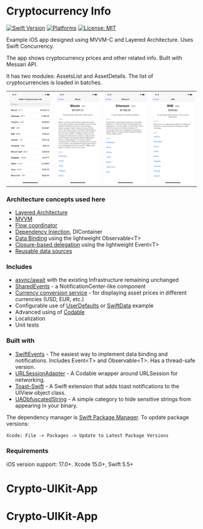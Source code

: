 # Cryptocurrency Info
[![Swift Version](https://img.shields.io/badge/Swift-5.5+-F16D39.svg?style=flat)](https://swift.org)
[![Platforms](https://img.shields.io/badge/platform-iOS-lightgrey.svg)](https://developer.apple.com/swift/)
[![License: MIT](https://img.shields.io/badge/License-MIT-yellow.svg)](https://github.com/denissimon/Cryptocurrency-Info/blob/master/LICENSE)

Example iOS app designed using MVVM-C and Layered Architecture. Uses Swift Concurrency.

The app shows cryptocurrency prices and other related info. Built with Messari API.

It has two modules: AssetsList and AssetDetails. The list of cryptocurrencies is loaded in batches.

<table> 
  <tr>
    <td> <img src="Screenshots/1_Cryptocurrency-Info.png" width = 252px></td>
    <td> <img src="Screenshots/2_Cryptocurrency-Info.png" width = 252px></td>
    <td> <img src="Screenshots/3_Cryptocurrency-Info.png" width = 252px></td>
    <td> <img src="Screenshots/4_Cryptocurrency-Info.png" width = 252px></td>
  </tr>
</table>

### Architecture concepts used here

- [Layered Architecture][LayeredArchitectureLink]
- [MVVM][MVVMLink]
- [Flow coordinator][FlowCoordinatorLink]
- [Dependency Injection][DIContainerLink], DIContainer
- [Data Binding][DataBindingLink] using the lightweight Observable\<T\>
- [Closure-based delegation][ClosureBasedDelegationLink] using the lightweight Event\<T\>
- [Reusable data sources][DataSourceLink]

[LayeredArchitectureLink]: https://en.wikipedia.org/wiki/Multitier_architecture
[MVVMLink]: https://github.com/denissimon/Cryptocurrency-Info/tree/master/CryptocurrencyInfo/Modules/AssetsFeature/AssetDetails
[FlowCoordinatorLink]: https://github.com/denissimon/Cryptocurrency-Info/tree/master/CryptocurrencyInfo/Coordinator
[DIContainerLink]: https://github.com/denissimon/Cryptocurrency-Info/blob/master/CryptocurrencyInfo/Coordinator/DIContainer/DIContainer.swift
[DataBindingLink]: https://github.com/denissimon/Cryptocurrency-Info/blob/master/CryptocurrencyInfo/Modules/AssetsFeature/AssetsList/ViewModel/AssetsListViewModel.swift
[ClosureBasedDelegationLink]: https://github.com/denissimon/Cryptocurrency-Info/blob/master/CryptocurrencyInfo/Modules/AssetsFeature/AssetsList/View/AssetsListDataSource.swift
[DataSourceLink]: https://github.com/denissimon/Cryptocurrency-Info/blob/master/CryptocurrencyInfo/Modules/AssetsFeature/AssetDetails/View/AssetDetailsDataSource.swift

### Includes

- [async/await][AsyncAwaitLink] with the existing Infrastructure remaining unchanged
- [SharedEvents][SharedEventsLink] - a NotificationCenter-like component
- [Currency conversion service][CurrencyConversionServiceLink] - for displaying asset prices in different currencies (USD, EUR, etc.)
- Configurable use of [UserDefaults][UserDefaultsLink] or [SwiftData][SwiftDataLink] example
- Advanced using of [Codable][CodableLink]
- Localization
- Unit tests

[AsyncAwaitLink]: https://github.com/denissimon/Cryptocurrency-Info/tree/master/CryptocurrencyInfo/Data/Repositories
[SharedEventsLink]: https://github.com/denissimon/Cryptocurrency-Info/blob/master/CryptocurrencyInfo/Common/SharedEvents.swift
[CurrencyConversionServiceLink]: https://github.com/denissimon/Cryptocurrency-Info/blob/master/CryptocurrencyInfo/Services/CurrencyConversionService.swift
[UserDefaultsLink]: https://github.com/denissimon/Cryptocurrency-Info/blob/master/CryptocurrencyInfo/Data/Persistence/DBInteractor/Settings/UserDefaultsSettingsDBInteractor.swift
[SwiftDataLink]: https://github.com/denissimon/Cryptocurrency-Info/blob/master/CryptocurrencyInfo/Data/Persistence/DBInteractor/Settings/SwiftDataSettingsDBInteractor.swift
[CodableLink]: https://github.com/denissimon/Cryptocurrency-Info/blob/master/CryptocurrencyInfo/Modules/AssetsFeature/AssetDetails/Models/Profile.swift

### Built with

- [SwiftEvents](https://github.com/denissimon/SwiftEvents) - The easiest way to implement data binding and notifications. Includes Event\<T\> and Observable\<T\>. Has a thread-safe version.
- [URLSessionAdapter](https://github.com/denissimon/URLSessionAdapter) - A Codable wrapper around URLSession for networking.
- [Toast-Swift](https://github.com/scalessec/Toast-Swift) - A Swift extension that adds toast notifications to the UIView object class.
- [UAObfuscatedString](https://github.com/UrbanApps/UAObfuscatedString) - A simple category to hide sensitive strings from appearing in your binary.

The dependency manager is [Swift Package Manager](https://www.swift.org/documentation/package-manager/). To update package versions: 

```txt
Xcode: File -> Packages -> Update to Latest Package Versions
```

### Requirements

iOS version support: 17.0+. Xcode 15.0+, Swift 5.5+
# Crypto-UIKit-App
# Crypto-UIKit-App
